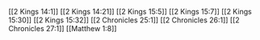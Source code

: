 [[2 Kings 14:1]]
[[2 Kings 14:21]]
[[2 Kings 15:5]]
[[2 Kings 15:7]]
[[2 Kings 15:30]]
[[2 Kings 15:32]]
[[2 Chronicles 25:1]]
[[2 Chronicles 26:1]]
[[2 Chronicles 27:1]]
[[Matthew 1:8]]
